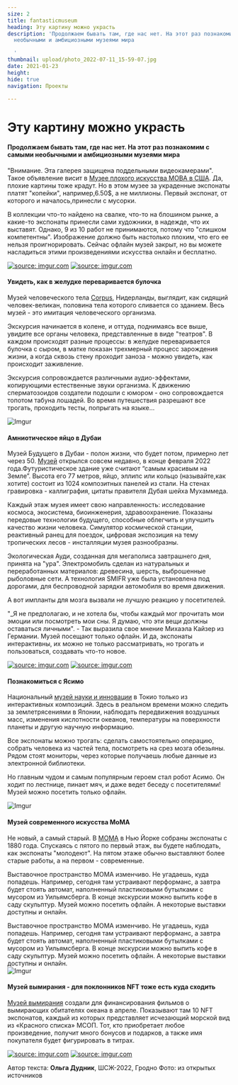 ```yaml
---
size: 2
title: fantasticmuseum
heading: Эту картину можно украсть
description: 'Продолжаем бывать там, где нас нет. На этот раз познакомим с самыми
  необычными и амбициозными музеями мира

  '
thumbnail: upload/photo_2022-07-11_15-59-07.jpg
date: 2021-01-23
height: 
hide: true
navigation: Проекты

---
```

# **Эту картину можно украсть**

#### Продолжаем бывать там, где нас нет. На этот раз познакомим с самыми необычными и амбициозными музеями мира

"Внимание. Эта галерея защищена поддельными видеокамерами". Такое объявление висит в [Музее плохого искусства МОВА в США](http://museumofbadart.org/). Да, плохие картины тоже крадут. Но в этом музее за украденные экспонаты платят "копейки", например,6.50$, а не миллионы. Первый экспонат, от которого и началось,принесли с мусорки.

В коллекции что-то найдено на свалке, что-то на блошином рынке, а какие-то экспонаты принесли сами художники, в надежде, что их выставят. Однако, 9 из 10 работ не принимаются, потому что "слишком компетентны". Изображение должно быть настолько плохим, что его ее нельзя проигнорировать. Сейчас офлайн музей закрыт, но вы можете насладиться этими произведениями искусства онлайн и бесплатно.

<div class="gallery2">
<!-- Смените gallery2 на gallery3 или gallery4, цифра определяет количество картинок в одном ряду -->
<a href="https://imgur.com/uLBYWeh"><img src="https://i.imgur.com/uLBYWeh.jpg" title="source: imgur.com" /></a>
<a href="https://imgur.com/vBiO90N"><img src="https://i.imgur.com/vBiO90N.jpg" title="source: imgur.com" /></a>
</div>

#### **Увидеть, как в желудке переваривается булочка**

Музей человеческого тела [Corpus](https://corpusexperience.nl/nl), Нидерланды, выглядит, как сидящий человек-великан, половина тела которого сливается со зданием. Весь музей - это имитация человеческого организма.

Экскурсия начинается в колене, и оттуда, поднимаясь все выше, увидите все органы человека, представленные в виде "театров". В каждом происходят разные процессы: в желудке переваривается булочка с сыром, в матке показан трехмерный процесс зарождения жизни, а когда сквозь стену проходит заноза - можно увидеть, как происходит  заживление. 

Экскурсия сопровождается различными  аудио-эффектами, копирующими естественные звуки организма. К движению сперматозоидов создатели подошли с юмором - оно сопровождается топотом табуна лошадей. Во время путешествия разрешают все трогать, проходить тесты, попрыгать на языке…  

![Imgur](https://i.imgur.com/qnBXCAO.jpg)

#### **Амниотическое яйцо в Дубаи**

Музей Будущего в Дубаи - полон жизни, что будет потом, примерно лет через 50. [Музей](https://museumofthefuture.ae/en/book/) открылся совсем недавно, в конце февраля 2022 года.Футуристическое здание уже считают “самым красивым на Земле”. Высота его 77 метров, яйцо, эллипс  или кольцо (называйте,как хотите) состоит из 1024 композитных панелей из стали. На стенах гравировка - каллиграфия, цитаты правителя Дубая шейха Мухаммеда. 

Каждый этаж музея имеет свою направленность: исследование космоса, экосистема, биоинженерия, здравоохранение. Показаны передовые технологии будущего, способные облегчить и улучшить качество жизни человека. Симулятор космической станции, реактивный ранец для поездок, цифровая экспозиция на тему тропических лесов - инсталляции музея разнообразны.

Экологическая Ауди, созданная для мегаполиса завтрашнего дня, принята на "ура". Электромобиль сделан из натуральных и переработанных  материалов: древесина, шерсть, выброшенные рыболовные сети. А технология SMIFR уже была установлена под дорогами, для беспроводной зарядки автомобиля во время движения.

А вот импланты для мозга вызвали не лучшую реакцию у посетителей.

"_Я не предполагаю, и не хотела бы, чтобы каждый мог прочитать мои эмоции или посмотреть мои сны. Я думаю, что эти вещи должны оставаться личными". - Так выразила свое мнение Михаэла Кайзер из Германии. Музей посещают только офлайн. И да, экспонаты интерактивны, их можно не только рассматривать, но трогать и пользоваться, создавать что-то новое.

<div class="gallery2">
<!-- Смените gallery2 на gallery3 или gallery4, цифра определяет количество картинок в одном ряду -->
<a href="https://imgur.com/nPRY7Wc"><img src="https://i.imgur.com/nPRY7Wc.jpg" title="source: imgur.com" /></a>
<a href="https://imgur.com/cB0phUN"><img src="https://i.imgur.com/cB0phUN.jpg" title="source: imgur.com" /></a>
</div>

#### **Познакомиться с Ясимо**

Национальный [музей науки и инновации](https://www.miraikan.jst.go.jp/en/) в Токио только из интерактивных композиций. Здесь в реальном времени можно следить  за землетрясениями в Японии, наблюдать передвижения воздушных масс, изменения кислотности океанов, температуры на поверхности планеты и другую научную информацию.

Все экспонаты можно трогать: сделать самостоятельно операцию, собрать человека из частей тела, посмотреть на срез мозга обезьяны. Рядом стоят мониторы, через которые получаешь любые данные из электронной библиотеки.

Но главным чудом и самым популярным героем стал робот Асимо. Он ходит по лестнице, пинает мяч, и даже ведет беседу с посетителями! 
Музей можно посетить только офлайн.

![Imgur](https://i.imgur.com/FrVFlzT.jpg)

#### **Музей современного искусства МоМА**

Не новый, а самый старый. В [MOMA](https://www.moma.org/) в Нью Йорке собраны экспонаты с 1880 года. Спускаясь с пятого по первый этаж, вы будете наблюдать, как экспонаты "молодеют". На пятом этаже обычно выставляют более старые работы, а на первом - современные.

Выставочное пространство МОМА изменчиво. Не угадаешь, куда попадешь.  Например, сегодня там устраивают перформанс, а завтра будет стоять автомат, наполненный пластиковыми бутылками с мусором из Уильямсберга. В конце экскурсии можно выпить кофе в саду скульптур. Музей можно посетить офлайн. А некоторые выставки доступны и онлайн.

Выставочное пространство МОМА изменчиво. Не угадаешь, куда попадешь.  Например, сегодня там устраивают перформанс, а завтра будет стоять автомат, наполненный пластиковыми бутылками с мусором из Уильямсберга. В конце экскурсии можно выпить кофе в саду скульптур. Музей можно посетить офлайн. А некоторые выставки доступны и онлайн.  
![Imgur](https://i.imgur.com/Jb4ajCm.jpg)

#### **Музей вымирания - для поклонников NFT тоже есть куда сходить**  

[Музей вымирания](https://www.ocean-nft.com/artists/john) создали для финансирования фильмов о вымирающих обитателях океана в апреле. 
Показывают там 10 NFT экспонатов, каждый из которых представляет исчезающий морской вид из «Красного списка» МСОП.
Тот, кто приобретает любое произведение, получит много бонусов и подарков, а также имя покупателя будет фигурировать в титрах.

<div class="gallery2">
<!-- Смените gallery2 на gallery3 или gallery4, цифра определяет количество картинок в одном ряду -->
<a href="https://imgur.com/PlDviPh"><img src="https://i.imgur.com/PlDviPh.jpg" title="source: imgur.com" /></a>
<a href="https://imgur.com/keCnt5g"><img src="https://i.imgur.com/keCnt5g.jpg" title="source: imgur.com" /></a>
</div>

Автор текста: **Ольга Дудник**, ШСЖ-2022, Гродно
Фото: из открытых источников


